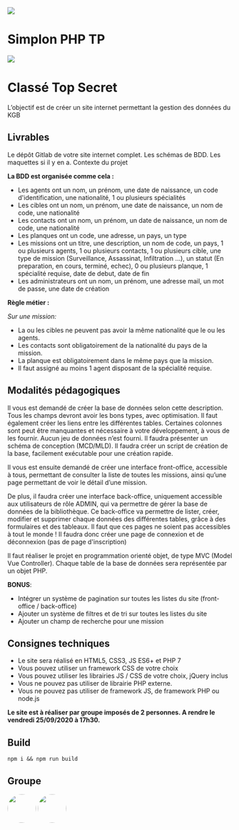 ![](https://i.imgur.com/XFvRaaO.png)
# Simplon PHP TP
![](https://i.imgur.com/8bY94NU.jpg)

# Classé Top Secret
L’objectif est de créer un site internet permettant la gestion des données du KGB

## Livrables
Le dépôt Gitlab de votre site internet complet. Les schémas de BDD. Les maquettes si il y en a.
Contexte du projet

**La BDD est organisée comme cela :**
* Les agents ont un nom, un prénom, une date de naissance, un code d'identification, une nationalité, 1 ou plusieurs spécialités
* Les cibles ont un nom, un prénom, une date de naissance, un nom de code, une nationalité
* Les contacts ont un nom, un prénom, un date de naissance, un nom de code, une nationalité
* Les planques ont un code, une adresse, un pays, un type
* Les missions ont un titre, une description, un nom de code, un pays, 1 ou plusieurs agents, 1 ou plusieurs contacts, 1 ou plusieurs cible, une type de mission (Surveillance, Assassinat, Infiltration …), un statut (En preparation, en cours, terminé, echec), 0 ou plusieurs planque, 1 spécialité requise, date de debut, date de fin
* Les administrateurs ont un nom, un prénom, une adresse mail, un mot de passe, une date de création

**Règle métier :** 

_Sur une mission:_
* La ou les cibles ne peuvent pas avoir la même nationalité que le ou les agents.
* Les contacts sont obligatoirement de la nationalité du pays de la mission.
* La planque est obligatoirement dans le même pays que la mission.
* Il faut assigné au moins 1 agent disposant de la spécialité requise.

## Modalités pédagogiques
Il vous est demandé de créer la base de données selon cette description. Tous les champs devront avoir les bons types, avec optimisation. Il faut également créer les liens entre les différentes tables. Certaines colonnes sont peut être manquantes et nécessaire à votre développement, à vous de les fournir. Aucun jeu de données n’est fourni. Il faudra présenter un schéma de conception (MCD/MLD). Il faudra créer un script de création de la base, facilement exécutable pour une création rapide.

Il vous est ensuite demandé de créer une interface front-office, accessible à tous, permettant de consulter la liste de toutes les missions, ainsi qu’une page permettant de voir le détail d’une mission.

De plus, il faudra créer une interface back-office, uniquement accessible aux utilisateurs de rôle ADMIN, qui va permettre de gérer la base de données de la bibliothèque. Ce back-office va permettre de lister, créer, modifier et supprimer chaque données des différentes tables, grâce à des formulaires et des tableaux. Il faut que ces pages ne soient pas accessibles à tout le monde ! Il faudra donc créer une page de connexion et de déconnexion (pas de page d'inscription)

Il faut réaliser le projet en programmation orienté objet, de type MVC (Model Vue Controller). Chaque table de la base de données sera représentée par un objet PHP.

__BONUS__:
* Intégrer un système de pagination sur toutes les listes du site (front-office / back-office)
* Ajouter un système de filtres et de tri sur toutes les listes du site
* Ajouter un champ de recherche pour une mission

## Consignes techniques
* Le site sera réalisé en HTML5, CSS3, JS ES6+ et PHP 7
* Vous pouvez utiliser un framework CSS de votre choix
* Vous pouvez utiliser les librairies JS / CSS de votre choix, jQuery inclus
* Vous ne pouvez pas utiliser de librairie PHP externe.
* Vous ne pouvez pas utiliser de framework JS, de framework PHP ou node.js

**Le site est à réaliser par groupe imposés de 2 personnes. A rendre le vendredi 25/09/2020 à 17h30.**

## Build
    npm i && npm run build
  
## Groupe
<a href="https://github.com/Iswenzz"><img src="https://avatars3.githubusercontent.com/u/26555415?s=100&v=4" height=64 style="border-radius: 50%"></a>
<a href="https://github.com/ChameauCurieux"><img src="https://avatars2.githubusercontent.com/u/45144369?s=100&v=4" height=64 style="border-radius: 50%"></a>
